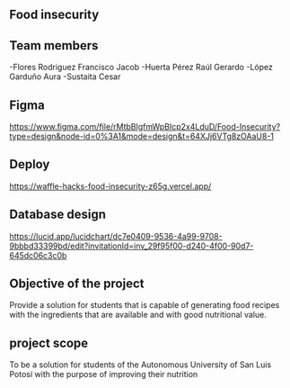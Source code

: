 ## Food insecurity
## Team members
-Flores Rodriguez Francisco Jacob
-Huerta Pérez Raúl Gerardo
-López Garduño Aura
-Sustaita Cesar
## Figma
https://www.figma.com/file/rMtbBlgfmWpBIcp2x4LduD/Food-Insecurity?type=design&node-id=0%3A1&mode=design&t=64XJj6VTg8zOAaU8-1

## Deploy
https://waffle-hacks-food-insecurity-z65g.vercel.app/

## Database design
https://lucid.app/lucidchart/dc7e0409-9536-4a99-9708-9bbbd33399bd/edit?invitationId=inv_29f95f00-d240-4f00-90d7-645dc06c3c0b

## Objective of the project 
Provide a solution for students that is capable of generating food recipes with the ingredients that are available and with good nutritional value.

## project scope 
To be a solution for students of the Autonomous University of San Luis Potosí with the purpose of improving their nutrition
